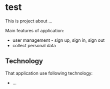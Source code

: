 # test

This is project about ...

Main features of application:

* user management - sign up, sign in, sign out
* collect personal data

## Technology

That application use following technology:

* ...
